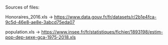 Sources of files:

Honoraires_2016.xls -> https://www.data.gouv.fr/fr/datasets/r/2b1e4fca-9c5d-46e8-ae8e-3abcd75eda07

population.xls -> https://www.insee.fr/fr/statistiques/fichier/1893198/estim-pop-dep-sexe-gca-1975-2018.xls
